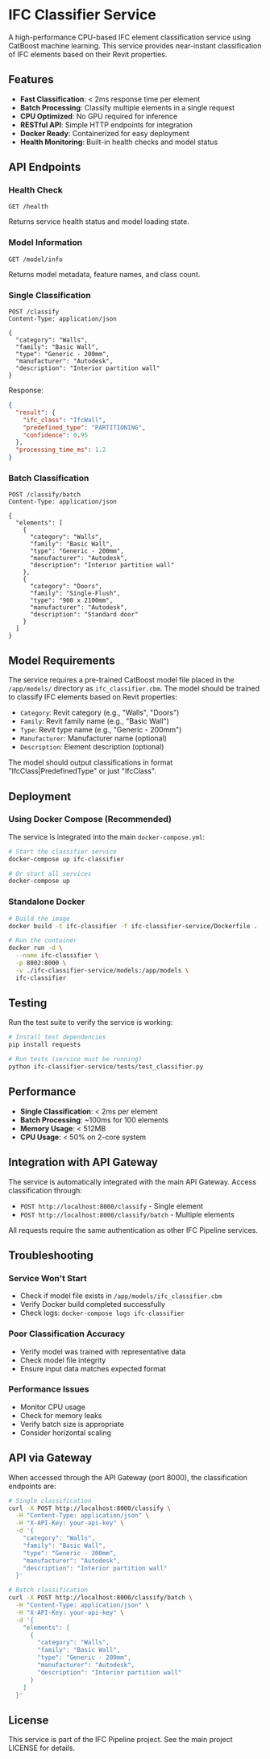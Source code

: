# IFC Classifier Service

A high-performance CPU-based IFC element classification service using CatBoost machine learning. This service provides near-instant classification of IFC elements based on their Revit properties.

## Features

- **Fast Classification**: < 2ms response time per element
- **Batch Processing**: Classify multiple elements in a single request
- **CPU Optimized**: No GPU required for inference
- **RESTful API**: Simple HTTP endpoints for integration
- **Docker Ready**: Containerized for easy deployment
- **Health Monitoring**: Built-in health checks and model status

## API Endpoints

### Health Check
```
GET /health
```
Returns service health status and model loading state.

### Model Information
```
GET /model/info
```
Returns model metadata, feature names, and class count.

### Single Classification
```
POST /classify
Content-Type: application/json

{
  "category": "Walls",
  "family": "Basic Wall", 
  "type": "Generic - 200mm",
  "manufacturer": "Autodesk",
  "description": "Interior partition wall"
}
```

Response:
```json
{
  "result": {
    "ifc_class": "IfcWall",
    "predefined_type": "PARTITIONING",
    "confidence": 0.95
  },
  "processing_time_ms": 1.2
}
```

### Batch Classification
```
POST /classify/batch
Content-Type: application/json

{
  "elements": [
    {
      "category": "Walls",
      "family": "Basic Wall",
      "type": "Generic - 200mm",
      "manufacturer": "Autodesk",
      "description": "Interior partition wall"
    },
    {
      "category": "Doors",
      "family": "Single-Flush", 
      "type": "900 x 2100mm",
      "manufacturer": "Autodesk",
      "description": "Standard door"
    }
  ]
}
```

## Model Requirements

The service requires a pre-trained CatBoost model file placed in the `/app/models/` directory as `ifc_classifier.cbm`. The model should be trained to classify IFC elements based on Revit properties:

- `Category`: Revit category (e.g., "Walls", "Doors")
- `Family`: Revit family name (e.g., "Basic Wall")
- `Type`: Revit type name (e.g., "Generic - 200mm")
- `Manufacturer`: Manufacturer name (optional)
- `Description`: Element description (optional)

The model should output classifications in format "IfcClass|PredefinedType" or just "IfcClass".

## Deployment

### Using Docker Compose (Recommended)

The service is integrated into the main `docker-compose.yml`:

```bash
# Start the classifier service
docker-compose up ifc-classifier

# Or start all services
docker-compose up
```

### Standalone Docker

```bash
# Build the image
docker build -t ifc-classifier -f ifc-classifier-service/Dockerfile .

# Run the container
docker run -d \
  --name ifc-classifier \
  -p 8002:8000 \
  -v ./ifc-classifier-service/models:/app/models \
  ifc-classifier
```

## Testing

Run the test suite to verify the service is working:

```bash
# Install test dependencies
pip install requests

# Run tests (service must be running)
python ifc-classifier-service/tests/test_classifier.py
```

## Performance

- **Single Classification**: < 2ms per element
- **Batch Processing**: ~100ms for 100 elements
- **Memory Usage**: < 512MB
- **CPU Usage**: < 50% on 2-core system

## Integration with API Gateway

The service is automatically integrated with the main API Gateway. Access classification through:

- `POST http://localhost:8000/classify` - Single element
- `POST http://localhost:8000/classify/batch` - Multiple elements

All requests require the same authentication as other IFC Pipeline services.

## Troubleshooting

### Service Won't Start
- Check if model file exists in `/app/models/ifc_classifier.cbm`
- Verify Docker build completed successfully
- Check logs: `docker-compose logs ifc-classifier`

### Poor Classification Accuracy
- Verify model was trained with representative data
- Check model file integrity
- Ensure input data matches expected format

### Performance Issues
- Monitor CPU usage
- Check for memory leaks
- Verify batch size is appropriate
- Consider horizontal scaling

## API via Gateway

When accessed through the API Gateway (port 8000), the classification endpoints are:

```bash
# Single classification
curl -X POST http://localhost:8000/classify \
  -H "Content-Type: application/json" \
  -H "X-API-Key: your-api-key" \
  -d '{
    "category": "Walls",
    "family": "Basic Wall",
    "type": "Generic - 200mm",
    "manufacturer": "Autodesk",
    "description": "Interior partition wall"
  }'

# Batch classification  
curl -X POST http://localhost:8000/classify/batch \
  -H "Content-Type: application/json" \
  -H "X-API-Key: your-api-key" \
  -d '{
    "elements": [
      {
        "category": "Walls",
        "family": "Basic Wall",
        "type": "Generic - 200mm",
        "manufacturer": "Autodesk",
        "description": "Interior partition wall"
      }
    ]
  }'
```

## License

This service is part of the IFC Pipeline project. See the main project LICENSE for details. 